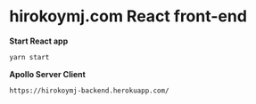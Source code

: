 # hirokoymj.com React front-end

**Start React app**

```js
yarn start
```

**Apollo Server Client**

```text
https://hirokoymj-backend.herokuapp.com/
```
